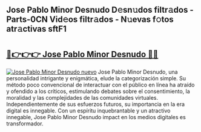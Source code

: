 ## Jose Pablo Minor Desnudo D𝚎sn𝚞dos filtr𝚊dos - Parts-0CN Vid𝚎os filtr𝚊dos - N𝚞evas f𝚘tos atr𝚊ctivas sftF1

# <h2><a href="http://mb4l852.tromn.icu/?c=Jose+Pablo+Minor+Desnudo">🔗👉👉👉 Jose Pablo Minor Desnudo 🔗🔗</a></h2>

[![Jose Pablo Minor Desnudo nuevo](https://i.imgur.com/pEAQMta.gif)](http://mb4l852.tromn.icu/?c=Jose+Pablo+Minor+Desnudo)
Jose Pablo Minor Desnudo, una personalidad intrigante y enigmática, elude la categorización simple. Su método poco convencional de interactuar con el público en línea ha atraído y ofendido a los críticos, estimulando debates sobre el consentimiento, la moralidad y las complejidades de las comunidades virtuales. Independientemente de sus esfuerzos futuros, su importancia en la era digital es innegable. Con un espíritu inquebrantable y un atractivo innegable, Jose Pablo Minor Desnudo impact en los medios digitales es transformador.
